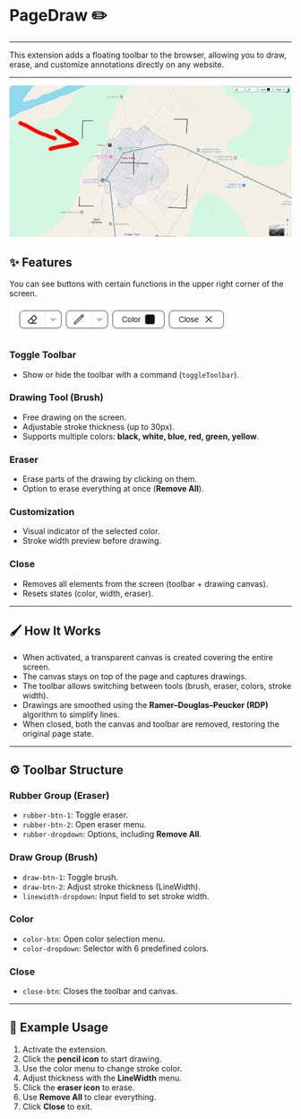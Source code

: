 # PageDraw :pencil2:

---

This extension adds a floating toolbar to the browser, allowing you to draw, erase, and customize annotations directly on any website.

---

![PageDraw Extension Example](images/pagedraw.jpg)

## ✨ Features

You can see buttons with certain functions in the upper right corner of the screen.

![PageDraw Extension Example](images/page-draw-buttons.jpg)

### Toggle Toolbar
- Show or hide the toolbar with a command (`toggleToolbar`).

### Drawing Tool (Brush)
- Free drawing on the screen.  
- Adjustable stroke thickness (up to 30px).  
- Supports multiple colors: **black, white, blue, red, green, yellow**.  

### Eraser
- Erase parts of the drawing by clicking on them.  
- Option to erase everything at once (**Remove All**).  

### Customization
- Visual indicator of the selected color.  
- Stroke width preview before drawing.  

### Close
- Removes all elements from the screen (toolbar + drawing canvas).  
- Resets states (color, width, eraser).  

---

## 🖌️ How It Works
- When activated, a transparent canvas is created covering the entire screen.  
- The canvas stays on top of the page and captures drawings.  
- The toolbar allows switching between tools (brush, eraser, colors, stroke width).  
- Drawings are smoothed using the **Ramer–Douglas–Peucker (RDP)** algorithm to simplify lines.  
- When closed, both the canvas and toolbar are removed, restoring the original page state.  

---

## ⚙️ Toolbar Structure

### Rubber Group (Eraser)
- `rubber-btn-1`: Toggle eraser.  
- `rubber-btn-2`: Open eraser menu.  
- `rubber-dropdown`: Options, including **Remove All**.  

### Draw Group (Brush)
- `draw-btn-1`: Toggle brush.  
- `draw-btn-2`: Adjust stroke thickness (LineWidth).  
- `linewidth-dropdown`: Input field to set stroke width.  

### Color
- `color-btn`: Open color selection menu.  
- `color-dropdown`: Selector with 6 predefined colors.  

### Close
- `close-btn`: Closes the toolbar and canvas.  

---

## 🚀 Example Usage
1. Activate the extension.  
2. Click the **pencil icon** to start drawing.  
3. Use the color menu to change stroke color.  
4. Adjust thickness with the **LineWidth** menu.  
5. Click the **eraser icon** to erase.  
6. Use **Remove All** to clear everything.  
7. Click **Close** to exit.  

